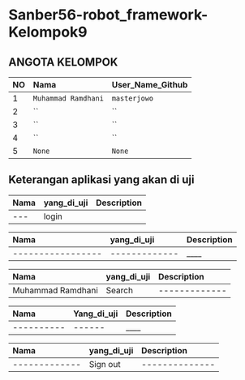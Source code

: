 # Sanber56-robot_framework-Kelompok9

## ANGOTA KELOMPOK

| NO  | Nama                     | User_Name_Github |
| :-- | :----------------------- | :--------------- |
| 1   | `Muhammad Ramdhani` | `masterjowo`      |
| 2   | ``      | ``     |
| 3   | ``           | ``    |
| 4   | ``   | ``      |
| 5   | `None`                   | `None`           |

## Keterangan aplikasi yang akan di uji

| Nama                 | yang_di_uji | Description |       
| :------------------- | :---------- | :---------- |
| --- | login       |     |

| Nama              | yang_di_uji             | Description |
| :---------------- | :---------------------- | :---------- |
| ----------------- | ------------- | \_\_\_\_    |

| Nama              | yang_di_uji                         | Description |
| :---------------- | :---------------------------------- | :---------- |
| Muhammad Ramdhani| Search | -------------  |

| Nama         | Yang_di_uji                  | Description |
| :----------- | :--------------------------- | :---------- |
| ---------- | ------    | \_\_\_\_    |

| Nama                   | yang_di_uji        | Description |
| :--------------------- | :----------------- | :---------- |
| ------------- | Sign out |--------------|



